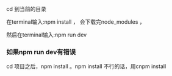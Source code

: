 

cd 到当前的目录

在terminal输入:npm install ， 会下载完node_modules ， 

然后在terminal输入:npm run dev


### 如果npm run dev有错误

 cd 项目之后，npm install 。npm install 不行的话，用cnpm install
